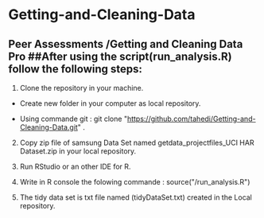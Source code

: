 Getting-and-Cleaning-Data
=========================

Peer Assessments /Getting and Cleaning Data Pro
##After using the script(run_analysis.R) follow the following steps:
---------------------------------------------------------------------
1. Clone the repository in your machine.
  
  * Create new folder in your computer as local repository.
   
  * Using commande git : git clone "https://github.com/tahedi/Getting-and-Cleaning-Data.git" <pathLocalRepository>.
  
2. Copy zip file of samsung Data Set named getdata_projectfiles_UCI HAR Dataset.zip in your local repository.

3. Run RStudio or an other IDE for R.

4. Write in R console the folowing commande : source("<pathLocalRepository>/run_analysis.R")

5. The tidy data set is txt file named (tidyDataSet.txt) created in the Local repository.
  
  
